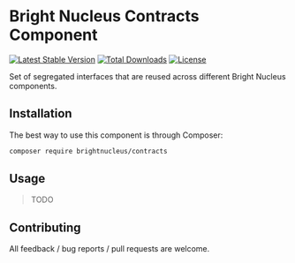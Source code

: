 # Bright Nucleus Contracts Component

[![Latest Stable Version](https://poser.pugx.org/brightnucleus/contracts/v/stable)](https://packagist.org/packages/brightnucleus/contracts)
[![Total Downloads](https://poser.pugx.org/brightnucleus/contracts/downloads)](https://packagist.org/packages/brightnucleus/contracts)
[![License](https://poser.pugx.org/brightnucleus/contracts/license)](https://packagist.org/packages/brightnucleus/contracts)

Set of segregated interfaces that are reused across different Bright Nucleus components.

## Installation

The best way to use this component is through Composer:

```BASH
composer require brightnucleus/contracts
```

## Usage

> TODO

## Contributing

All feedback / bug reports / pull requests are welcome.
